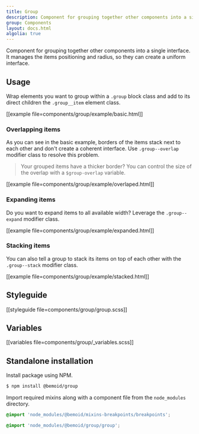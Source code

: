 ```yaml
---
title: Group
description: Component for grouping together other components into a single interface.
group: Components
layout: docs.html
algolia: true
---
```


Component for grouping together other components into a single interface. It manages the items positioning and radius, so they can create a uniform interface.

## Usage

Wrap elements you want to group within a `.group` block class and add to its direct children the `.group__item` element class.

[[example file=components/group/example/basic.html]]

### Overlapping items

As you can see in the basic example, borders of the items stack next to each other and don't create a coherent interface. Use `.group--overlap` modifier class to resolve this problem.

> Your grouped items have a thicker border? You can control the size of the overlap with a `$group-overlap` variable.

[[example file=components/group/example/overlaped.html]]

### Expanding items

Do you want to expand items to all available width? Leverage the `.group--expand` modifier class.

[[example file=components/group/example/expanded.html]]

### Stacking items

You can also tell a group to stack its items on top of each other with the `.group--stack` modifier class.

[[example file=components/group/example/stacked.html]]

## Styleguide

[[styleguide file=components/group/group.scss]]

## Variables

[[variables file=components/group/_variables.scss]]

## Standalone installation

Install package using NPM.

```bash
$ npm install @bemoid/group
```

Import required mixins along with a component file from the `node_modules` directory.

```scss
@import 'node_modules/@bemoid/mixins-breakpoints/breakpoints';

@import 'node_modules/@bemoid/group/group';
```
